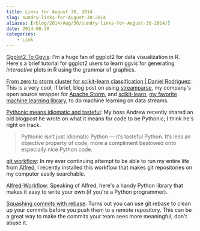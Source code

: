 ```yaml
---
title: Links for August 30, 2014
slug: sundry-links-for-August-30-2014
aliases: [/blog/2014/Aug/30/sundry-links-for-August-30-2014/]
date: 2014-08-30
categories:
    - Link
---
```


[Ggplot2 To Ggvis](http://jimhester.github.io/ggplot2ToGgvis/): I'm a huge fan of ggplot2 for data visualization in R. Here's a brief tutorial for ggplot2 users to learn ggvis for generating _interactive_ plots in R using the grammar of graphics.

[From zero to storm cluster for scikit-learn classification | Daniel Rodriguez](http://danielfrg.com/blog/2014/08/01/storm-sklearn/): This is a very cool, if brief, blog post on using [streamparse](https://github.com/Parsely/streamparse "Parsely/streamparse Âˇ GitHub"), my company's open source wrapper for [Apache Storm](https://storm.incubator.apache.org/ "Storm, distributed and fault-tolerant realtime computation"), and [scikit-learn](http://scikit-learn.org/stable/ "scikit-learn: machine learning in Python &mdash; scikit-learn 0.15.1 documentation"), [my favorite machine learning library](https://www.youtube.com/watch?v=2kx19t8bNMU "An Introduction to Scikit-Learn - YouTube"), to do machine learning on data streams.

[Pythonic means idiomatic and tasteful](http://www.pixelmonkey.org/2010/11/03/pythonic-means-idiomatic-and-tasteful): My boss Andrew recently shared an old blogpost he wrote on what it means for code to be Pythonic; I think he's right on track.

> Pythonic isn’t just idiomatic Python — it’s tasteful Python. It’s less an objective property of code, more a compliment bestowed onto especially nice Python code.

[git workflow](https://github.com/deanishe/alfred-repos): In my ever continuing attempt to be able to run my entire life from [Alfred](http://www.alfredapp.com/ "Alfred App - Productivity App for Mac OS X"), I recently installed this workflow that makes git repositories on my computer easily searchable.

[Alfred-Workflow](http://www.deanishe.net/alfred-workflow/index.html): Speaking of Alfred, here's a handy Python library that makes it easy to write your own (if you're a Python programmer).

[Squashing commits with rebase](http://gitready.com/advanced/2009/02/10/squashing-commits-with-rebase.html): Turns out you can use git rebase to clean up your commits before you push them to a remote repository. This can be a great way to make the commits your team sees more meaningful; don't abuse it.
